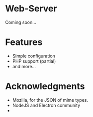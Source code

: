 # Web-Server

Coming soon...
# Features
- Simple configuration
- PHP support (partial)
- and more...
# Acknowledgments
- Mozilla, for the JSON of mime types.
- NodeJS and Electron community
- 

